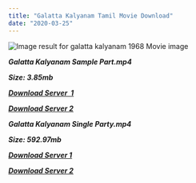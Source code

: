 ```yaml
---
title: "Galatta Kalyanam Tamil Movie Download"
date: "2020-03-25"
---
```


![Image result for galatta kalyanam 1968 Movie image](https://m.media-amazon.com/images/M/MV5BYjllNWY2NWUtN2IwYy00YTUzLWJlNDgtZGY3ZTlkNDBmZDAwXkEyXkFqcGdeQXVyMjA4OTI5NDQ@._V1_.jpg)

**_Galatta Kalyanam Sample Part.mp4_**

**_Size: 3.85mb_**

**_[Download Server  1](http://b5.wetransfer.vip/files/{cda5df2c15b60541c0c08958a9aa30b512670539b38ddb53042c71b1d10bc2b4}20Actor{cda5df2c15b60541c0c08958a9aa30b512670539b38ddb53042c71b1d10bc2b4}20Hits{cda5df2c15b60541c0c08958a9aa30b512670539b38ddb53042c71b1d10bc2b4}20Collection/Sivaji{cda5df2c15b60541c0c08958a9aa30b512670539b38ddb53042c71b1d10bc2b4}20Movies{cda5df2c15b60541c0c08958a9aa30b512670539b38ddb53042c71b1d10bc2b4}20Collections/Galatta{cda5df2c15b60541c0c08958a9aa30b512670539b38ddb53042c71b1d10bc2b4}20Kalyanam{cda5df2c15b60541c0c08958a9aa30b512670539b38ddb53042c71b1d10bc2b4}20(1968)/Galatta{cda5df2c15b60541c0c08958a9aa30b512670539b38ddb53042c71b1d10bc2b4}20Kalyanam{cda5df2c15b60541c0c08958a9aa30b512670539b38ddb53042c71b1d10bc2b4}20{cda5df2c15b60541c0c08958a9aa30b512670539b38ddb53042c71b1d10bc2b4}20Sample{cda5df2c15b60541c0c08958a9aa30b512670539b38ddb53042c71b1d10bc2b4}20HD.mp4)_**

**_[Download Server 2](http://b5.wetransfer.vip/files/{cda5df2c15b60541c0c08958a9aa30b512670539b38ddb53042c71b1d10bc2b4}20Actor{cda5df2c15b60541c0c08958a9aa30b512670539b38ddb53042c71b1d10bc2b4}20Hits{cda5df2c15b60541c0c08958a9aa30b512670539b38ddb53042c71b1d10bc2b4}20Collection/Sivaji{cda5df2c15b60541c0c08958a9aa30b512670539b38ddb53042c71b1d10bc2b4}20Movies{cda5df2c15b60541c0c08958a9aa30b512670539b38ddb53042c71b1d10bc2b4}20Collections/Galatta{cda5df2c15b60541c0c08958a9aa30b512670539b38ddb53042c71b1d10bc2b4}20Kalyanam{cda5df2c15b60541c0c08958a9aa30b512670539b38ddb53042c71b1d10bc2b4}20(1968)/Galatta{cda5df2c15b60541c0c08958a9aa30b512670539b38ddb53042c71b1d10bc2b4}20Kalyanam{cda5df2c15b60541c0c08958a9aa30b512670539b38ddb53042c71b1d10bc2b4}20{cda5df2c15b60541c0c08958a9aa30b512670539b38ddb53042c71b1d10bc2b4}20Sample{cda5df2c15b60541c0c08958a9aa30b512670539b38ddb53042c71b1d10bc2b4}20HD.mp4)_**

**_Galatta Kalyanam Single Party.mp4_**

**_Size: 592.97mb_**

**_[Download Server 1](http://b5.wetransfer.vip/files/{cda5df2c15b60541c0c08958a9aa30b512670539b38ddb53042c71b1d10bc2b4}20Actor{cda5df2c15b60541c0c08958a9aa30b512670539b38ddb53042c71b1d10bc2b4}20Hits{cda5df2c15b60541c0c08958a9aa30b512670539b38ddb53042c71b1d10bc2b4}20Collection/Sivaji{cda5df2c15b60541c0c08958a9aa30b512670539b38ddb53042c71b1d10bc2b4}20Movies{cda5df2c15b60541c0c08958a9aa30b512670539b38ddb53042c71b1d10bc2b4}20Collections/Galatta{cda5df2c15b60541c0c08958a9aa30b512670539b38ddb53042c71b1d10bc2b4}20Kalyanam{cda5df2c15b60541c0c08958a9aa30b512670539b38ddb53042c71b1d10bc2b4}20(1968)/Galatta{cda5df2c15b60541c0c08958a9aa30b512670539b38ddb53042c71b1d10bc2b4}20Kalyanam{cda5df2c15b60541c0c08958a9aa30b512670539b38ddb53042c71b1d10bc2b4}20{cda5df2c15b60541c0c08958a9aa30b512670539b38ddb53042c71b1d10bc2b4}20Single{cda5df2c15b60541c0c08958a9aa30b512670539b38ddb53042c71b1d10bc2b4}20Part{cda5df2c15b60541c0c08958a9aa30b512670539b38ddb53042c71b1d10bc2b4}20HD.mp4)_**

**_[Download Server 2](http://b5.wetransfer.vip/files/{cda5df2c15b60541c0c08958a9aa30b512670539b38ddb53042c71b1d10bc2b4}20Actor{cda5df2c15b60541c0c08958a9aa30b512670539b38ddb53042c71b1d10bc2b4}20Hits{cda5df2c15b60541c0c08958a9aa30b512670539b38ddb53042c71b1d10bc2b4}20Collection/Sivaji{cda5df2c15b60541c0c08958a9aa30b512670539b38ddb53042c71b1d10bc2b4}20Movies{cda5df2c15b60541c0c08958a9aa30b512670539b38ddb53042c71b1d10bc2b4}20Collections/Galatta{cda5df2c15b60541c0c08958a9aa30b512670539b38ddb53042c71b1d10bc2b4}20Kalyanam{cda5df2c15b60541c0c08958a9aa30b512670539b38ddb53042c71b1d10bc2b4}20(1968)/Galatta{cda5df2c15b60541c0c08958a9aa30b512670539b38ddb53042c71b1d10bc2b4}20Kalyanam{cda5df2c15b60541c0c08958a9aa30b512670539b38ddb53042c71b1d10bc2b4}20{cda5df2c15b60541c0c08958a9aa30b512670539b38ddb53042c71b1d10bc2b4}20Single{cda5df2c15b60541c0c08958a9aa30b512670539b38ddb53042c71b1d10bc2b4}20Part{cda5df2c15b60541c0c08958a9aa30b512670539b38ddb53042c71b1d10bc2b4}20HD.mp4)_**
